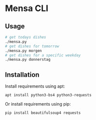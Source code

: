 # Mensa CLI

## Usage

```sh
# get todays dishes
./mensa.py
# get dishes for tomorrow
./mensa.py morgen
# get dishes for a specific weekday
./mensa.py donnerstag
```

## Installation

Install requirements using apt:

    apt install python3-bs4 python3-requests

Or install requirements using pip:

    pip install beautifulsoup4 requests
